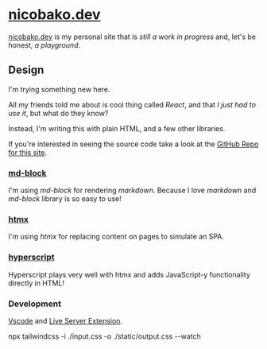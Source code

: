 # [nicobako.dev](https://nicobako.dev)

[nicobako.dev](https://nicobako.dev) is my personal site that is *still a work in progress* and, let's be honest, *a playground*.

## Design

I'm trying something new here.

All my friends told me about is cool thing called _React_, and that *I just had to use it*, but what do they know?

Instead, I'm writing this with plain HTML, and a few other libraries.

If you're interested in seeing the source code take a look at the [GitHub Repo for this site](https://github.com/nicobako/nicobako.github.io).

### [md-block](https://md-block.verou.me/)

I'm using *md-block* for rendering *markdown*. Because I love *markdown* and *md-block* library is so easy to use!

### [htmx](https://htmx.org/)

I'm using *htmx* for replacing content on pages to simulate an SPA.

### [hyperscript](https://hyperscript.org/)

Hyperscript plays very well with htmx and adds
JavaScript-y functionality directly in HTML!

### Development

[Vscode](https://code.visualstudio.com/) and [Live Server Extension](https://marketplace.visualstudio.com/items?itemName=ritwickdey.LiveServer).

npx tailwindcss -i ./input.css -o ./static/output.css --watch